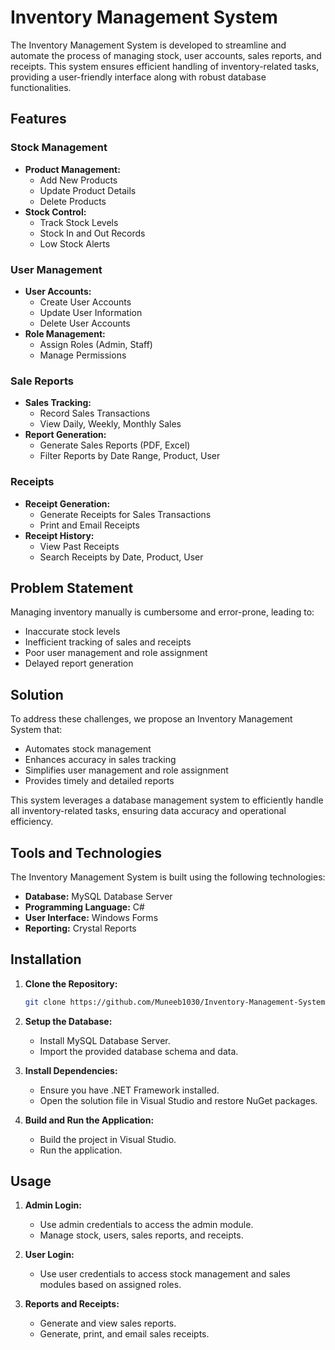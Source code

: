 # Inventory Management System

The Inventory Management System is developed to streamline and automate the process of managing stock, user accounts, sales reports, and receipts. This system ensures efficient handling of inventory-related tasks, providing a user-friendly interface along with robust database functionalities.

## Features
### Stock Management
- **Product Management:**
  - Add New Products
  - Update Product Details
  - Delete Products
- **Stock Control:**
  - Track Stock Levels
  - Stock In and Out Records
  - Low Stock Alerts

### User Management
- **User Accounts:**
  - Create User Accounts
  - Update User Information
  - Delete User Accounts
- **Role Management:**
  - Assign Roles (Admin, Staff)
  - Manage Permissions

### Sale Reports
- **Sales Tracking:**
  - Record Sales Transactions
  - View Daily, Weekly, Monthly Sales
- **Report Generation:**
  - Generate Sales Reports (PDF, Excel)
  - Filter Reports by Date Range, Product, User

### Receipts
- **Receipt Generation:**
  - Generate Receipts for Sales Transactions
  - Print and Email Receipts
- **Receipt History:**
  - View Past Receipts
  - Search Receipts by Date, Product, User

## Problem Statement
Managing inventory manually is cumbersome and error-prone, leading to:
- Inaccurate stock levels
- Inefficient tracking of sales and receipts
- Poor user management and role assignment
- Delayed report generation

## Solution
To address these challenges, we propose an Inventory Management System that:
- Automates stock management
- Enhances accuracy in sales tracking
- Simplifies user management and role assignment
- Provides timely and detailed reports

This system leverages a database management system to efficiently handle all inventory-related tasks, ensuring data accuracy and operational efficiency.

## Tools and Technologies
The Inventory Management System is built using the following technologies:
- **Database:** MySQL Database Server
- **Programming Language:** C#
- **User Interface:** Windows Forms
- **Reporting:** Crystal Reports

## Installation
1. **Clone the Repository:**
   ```sh
   git clone https://github.com/Muneeb1030/Inventory-Management-System.git
   ```
2. **Setup the Database:**
   - Install MySQL Database Server.
   - Import the provided database schema and data.

3. **Install Dependencies:**
   - Ensure you have .NET Framework installed.
   - Open the solution file in Visual Studio and restore NuGet packages.

4. **Build and Run the Application:**
   - Build the project in Visual Studio.
   - Run the application.

## Usage
1. **Admin Login:**
   - Use admin credentials to access the admin module.
   - Manage stock, users, sales reports, and receipts.

2. **User Login:**
   - Use user credentials to access stock management and sales modules based on assigned roles.

3. **Reports and Receipts:**
   - Generate and view sales reports.
   - Generate, print, and email sales receipts.
